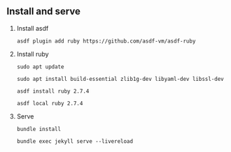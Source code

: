 ## Install and serve

1.  Install asdf

    ```
    asdf plugin add ruby https://github.com/asdf-vm/asdf-ruby
    ```

2. Install ruby

   ```
   sudo apt update

   sudo apt install build-essential zlib1g-dev libyaml-dev libssl-dev
   
   asdf install ruby 2.7.4

   asdf local ruby 2.7.4
   ```

3. Serve
    ```
    bundle install

    bundle exec jekyll serve --livereload
    ```
